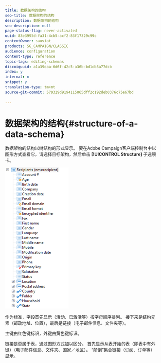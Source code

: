 ```yaml
---
title: 数据架构的结构
seo-title: 数据架构的结构
description: 数据架构的结构
seo-description: null
page-status-flag: never-activated
uuid: 83e3995d-fa31-4cb5-acf2-83f17329c99c
contentOwner: sauviat
products: SG_CAMPAIGN/CLASSIC
audience: configuration
content-type: reference
topic-tags: editing-schemas
discoiquuid: a1a39eaa-6d6f-42c5-a36b-bd1cb3a77dcb
index: y
internal: n
snippet: y
translation-type: tm+mt
source-git-commit: 579329d9194115065dff2c192deb0376c75e67bd

---
```



# 数据架构的结构{#structure-of-a-data-schema}

数据架构的结构以树结构的形式显示。 要在Adobe Campaign客户端控制台中以图形方式查看它，请选择目标架构，然后单击 **[!UICONTROL Structure]** 子选项卡。

![](assets/d_ncs_integration_schema_arbo.png)

作为标准，字段首先显示（活动、已激活等）按字母顺序排列。 接下来是结构元素（邮政地址、位置），最后是链接（电子邮件信息、文件夹等）。

主键由红色键标识，外键由黄色键标识。

链接是否属于表，通过图形方式加以区分。 首先显示从表开始的表（即表中有外键）（电子邮件信息、文件夹、国家／地区）。 “颠倒”集合链接（订阅、订单等）显示。

